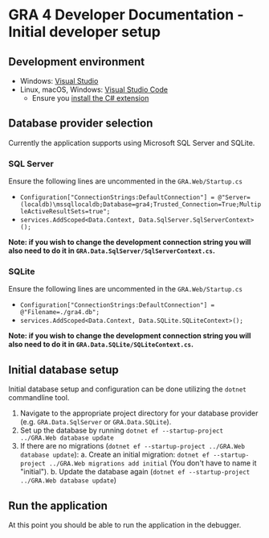 # GRA 4 Developer Documentation - Initial developer setup

## Development environment

- Windows: [Visual Studio](https://www.visualstudio.com/vs/)
- Linux, macOS, Windows: [Visual Studio Code](https://code.visualstudio.com/)
  - Ensure you [install the C# extension](https://code.visualstudio.com/docs/runtimes/dotnet)

## Database provider selection

Currently the application supports using Microsoft SQL Server and SQLite.

### SQL Server

Ensure the following lines are uncommented in the `GRA.Web/Startup.cs`

- `Configuration["ConnectionStrings:DefaultConnection"] = @"Server=(localdb)\mssqllocaldb;Database=gra4;Trusted_Connection=True;MultipleActiveResultSets=true";`
- `services.AddScoped<Data.Context, Data.SqlServer.SqlServerContext>();`

**Note: if you wish to change the development connection string you will also need to do it in `GRA.Data.SqlServer/SqlServerContext.cs`.**

### SQLite

Ensure the following lines are uncommented in the `GRA.Web/Startup.cs`

- `Configuration["ConnectionStrings:DefaultConnection"] = @"Filename=./gra4.db";`
- `services.AddScoped<Data.Context, Data.SQLite.SQLiteContext>();`

**Note: if you wish to change the development connection string you will also need to do it in `GRA.Data.SQLite/SQLiteContext.cs`.**

## Initial database setup

Initial database setup and configuration can be done utilizing the `dotnet` commandline tool.

1. Navigate to the appropriate project directory for your database provider (e.g. `GRA.Data.SqlServer` or `GRA.Data.SQLite`).
2. Set up the database by running `dotnet ef --startup-project ../GRA.Web database update`
3. If there are no migrations (`dotnet ef --startup-project ../GRA.Web database update`):
    a. Create an initial migration: `dotnet ef --startup-project ../GRA.Web migrations add initial` (You don't have to name it "initial").
    b. Update the database again (`dotnet ef --startup-project ../GRA.Web database update`)

## Run the application

At this point you should be able to run the application in the debugger.
